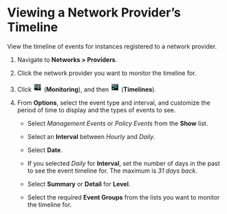 # Viewing a Network Provider’s Timeline

View the timeline of events for instances registered to a network
provider.

1.  Navigate to **Networks > Providers**.

2.  Click the network provider you want to monitor the timeline for.

3.  Click ![Monitoring](../images/1994.png) (**Monitoring**), and then
    ![Timelines](../images/1995.png) (**Timelines**).

4.  From **Options**, select the event type and interval, and customize
    the period of time to display and the types of events to see.

      - Select *Management Events* or *Policy Events* from the **Show**
        list.

      - Select an **Interval** between *Hourly* and *Daily*.

      - Select **Date**.

      - If you selected *Daily* for **Interval**, set the number of days
        in the past to see the event timeline for. The maximum is *31
        days back*.

      - Select **Summary** or **Detail** for **Level**.

      - Select the required **Event Groups** from the lists you want to
        monitor the timeline for.
